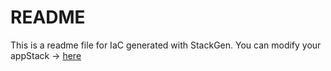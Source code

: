 # README
This is a readme file for IaC generated with StackGen.
You can modify your appStack -> [here](http://main.dev.stackgen.com/appstacks/247bf0e3-a04e-48dc-aafa-e454597329c3)
